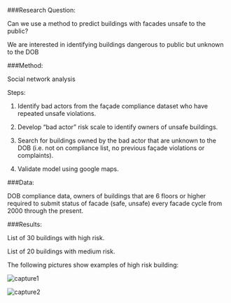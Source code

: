 ###Research Question:

Can we use a method to predict buildings with facades unsafe to the public?

We are interested in identifying buildings dangerous to public but unknown to the DOB

###Method:

Social network analysis

Steps:

1. Identify bad actors from the façade compliance dataset who have repeated unsafe violations. 

2. Develop “bad actor” risk scale to identify owners of unsafe buildings.

3. Search for buildings owned by the bad actor that are unknown to the DOB (i.e. not on compliance list, no previous façade violations or complaints).

4. Validate model using google maps.

###Data:

DOB compliance data, owners of buildings that are 6 floors or higher required to submit status of facade (safe, unsafe) every facade cycle from 2000 through the present.

###Results:

List of 30 buildings with high risk.

List of 20 buildings with medium risk.

The following pictures show examples of high risk building:

![capture1](https://cloud.githubusercontent.com/assets/11237613/23368105/b18eb61c-fcda-11e6-8f91-769c22523aca.PNG)


![capture2](https://cloud.githubusercontent.com/assets/11237613/23368171/e7184e74-fcda-11e6-9dda-b3d8f8c2bcd0.PNG)




